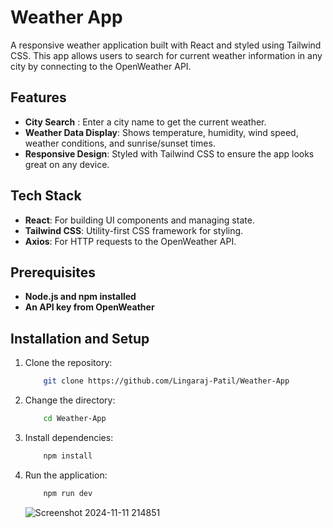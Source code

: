 # Weather App

A responsive weather application built with React and styled using Tailwind CSS. This app allows users to search for current weather information in any city by connecting to the OpenWeather API.

## Features

- **City Search** : Enter a city name to get the current weather.
- **Weather Data Display**: Shows temperature, humidity, wind speed, weather conditions, and sunrise/sunset times.
- **Responsive Design**: Styled with Tailwind CSS to ensure the app looks great on any device.

## Tech Stack

- **React**: For building UI components and managing state.
- **Tailwind CSS**: Utility-first CSS framework for styling.
- **Axios**: For HTTP requests to the OpenWeather API.

## Prerequisites

- **Node.js and npm installed**
- **An API key from OpenWeather**

## Installation and Setup

1. Clone the repository:
    ```bash
        git clone https://github.com/Lingaraj-Patil/Weather-App
    ```
2. Change the directory:
    ```bash
        cd Weather-App
    ```

3. Install dependencies: 
    ```bash
        npm install
    ```

4. Run the application:
    ```bash
        npm run dev
    ```
    ![Screenshot 2024-11-11 214851](https://github.com/user-attachments/assets/df6cbc15-a763-4929-818d-87914654e1f1)

    
